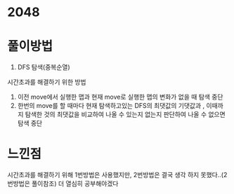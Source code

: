 # 2048

# 풀이방법

1. DFS 탐색(중복순열)

시간초과를 해결하기 위한 방법
1. 이전 move에서 실행한 맵과 현재 move로 실행한 맵의 변화가 없을 때 탐색 중단
2. 한번의 move를 할 때마다 현재 탐색하고있는 DFS의 최댓값의 기댓값과 , 이때까지 탐색한 것의 최댓값을 비교하여 나올 수 있는지 없는지 판단하여
   나올 수 없으면 탐색 중단



# 느낀점

 시간초과를 해결하기 위해 1번방법은 사용했지만, 2번방법은 결국 생각 하지 못했다..(2번방법은 풀이참조)
 더 열심히 공부해야겠다